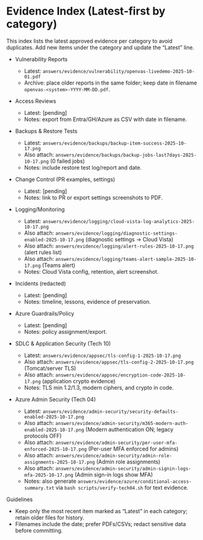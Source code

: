 # Evidence Index (Latest-first by category)

This index lists the latest approved evidence per category to avoid duplicates. Add new items under the category and update the “Latest” line.

- Vulnerability Reports
  - Latest: `answers/evidence/vulnerability/openvas-livedemo-2025-10-01.pdf`
  - Archive: place older reports in the same folder; keep date in filename `openvas-<system>-YYYY-MM-DD.pdf`.

- Access Reviews
  - Latest: [pending]
  - Notes: export from Entra/GH/Azure as CSV with date in filename.

- Backups & Restore Tests
  - Latest: `answers/evidence/backups/backup-item-success-2025-10-17.png`
  - Also attach: `answers/evidence/backups/backup-jobs-last7days-2025-10-17.png` (0 failed jobs)
  - Notes: include restore test log/report and date.

- Change Control (PR examples, settings)
  - Latest: [pending]
  - Notes: link to PR or export settings screenshots to PDF.

- Logging/Monitoring
  - Latest: `answers/evidence/logging/cloud-vista-log-analytics-2025-10-17.png`
  - Also attach: `answers/evidence/logging/diagnostic-settings-enabled-2025-10-17.png` (diagnostic settings → Cloud Vista)
  - Also attach: `answers/evidence/logging/alert-rules-2025-10-17.png` (alert rules list)
  - Also attach: `answers/evidence/logging/teams-alert-sample-2025-10-17.png` (Teams alert)
  - Notes: Cloud Vista config, retention, alert screenshot.

- Incidents (redacted)
  - Latest: [pending]
  - Notes: timeline, lessons, evidence of preservation.

- Azure Guardrails/Policy
  - Latest: [pending]
  - Notes: policy assignment/export.

- SDLC & Application Security (Tech 10)
  - Latest: `answers/evidence/appsec/tls-config-1-2025-10-17.png`
  - Also attach: `answers/evidence/appsec/tls-config-2-2025-10-17.png` (Tomcat/server TLS)
  - Also attach: `answers/evidence/appsec/encryption-code-2025-10-17.png` (application crypto evidence)
  - Notes: TLS min 1.2/1.3, modern ciphers, and crypto in code.

- Azure Admin Security (Tech 04)
  - Latest: `answers/evidence/admin-security/security-defaults-enabled-2025-10-17.png`
  - Also attach: `answers/evidence/admin-security/m365-modern-auth-enabled-2025-10-17.png` (Modern authentication ON; legacy protocols OFF)
  - Also attach: `answers/evidence/admin-security/per-user-mfa-enforced-2025-10-17.png` (Per-user MFA enforced for admins)
  - Also attach: `answers/evidence/admin-security/admin-role-assignments-2025-10-17.png` (Admin role assignments)
  - Also attach: `answers/evidence/admin-security/admin-signin-logs-mfa-2025-10-17.png` (Admin sign-in logs show MFA)
  - Notes: also generate `answers/evidence/azure/conditional-access-summary.txt` via `bash scripts/verify-tech04.sh` for text evidence.

Guidelines
- Keep only the most recent item marked as “Latest” in each category; retain older files for history.
- Filenames include the date; prefer PDFs/CSVs; redact sensitive data before committing.
